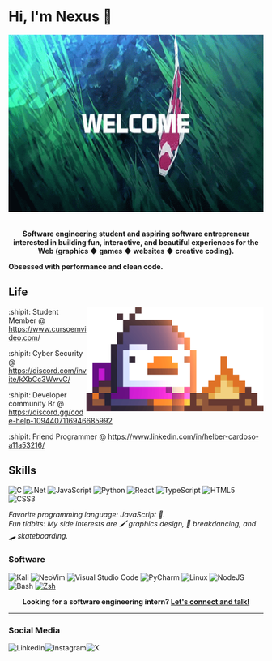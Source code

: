 # Hi, I'm Nexus :wave:

<div align="center">
    <img src="welcome022.gif"   height="350" width="750">
<br><br>
</div>



<p align="center">
    <b>Software engineering student and aspiring software entrepreneur  
                    interested in building fun, interactive, and beautiful experiences  
                              for the Web (graphics ◆ games ◆ websites ◆ creative coding).

Obsessed with performance and clean code.
       
</b>
</p>


## Life

<img align="right" alt="Bred the penguin chillin' by the fire." width="350" src="img/Fire.gif" />


:shipit: Student Member @ 
https://www.cursoemvideo.com/


:shipit: Cyber Security @ 
https://discord.com/invite/kXbCc3WwvC/


:shipit: Developer community Br @ 
https://discord.gg/code-help-1094407116946685992

:shipit: Friend Programmer @ 
https://www.linkedin.com/in/helber-cardoso-a11a53216/






## Skills



![C](https://img.shields.io/badge/c-%2300599C.svg?style=for-the-badge&logo=c&logoColor=white)
![.Net]((https://img.shields.io/badge/.NET-512BD4.svg?style=for-the-badge&logo=dotnet&logoColor=white))
![JavaScript](https://img.shields.io/badge/JavaScript-F7DF1E?logo=javascript&logoColor=black&style=for-the-badge)
![Python](https://img.shields.io/badge/python-3670A0?style=for-the-badge&logo=python&logoColor=ffdd54)
![React](https://img.shields.io/badge/React-20232A?style=for-the-badge&logo=react&logoColor=61DAFB)
![TypeScript](https://img.shields.io/badge/TypeScript-3178C6?logo=typescript&logoColor=white&style=for-the-badge)
![HTML5](https://img.shields.io/badge/html5-%23E34F26.svg?style=for-the-badge&logo=html5&logoColor=white)
![CSS3](https://img.shields.io/badge/css3-%231572B6.svg?style=for-the-badge&logo=css3&logoColor=white)


_Favorite programming language: JavaScript :crab:._  
_Fun tidbits: My side interests are :paintbrush: graphics design, :man_dancing:
breakdancing, and :skateboard: skateboarding._

### Software


![Kali](https://img.shields.io/badge/Kali%20Linux-557C94.svg?style=for-the-badge&logo=Kali-Linux&logoColor=white)
![NeoVim](https://img.shields.io/badge/NeoVim-57A143?logo=neovim&logoColor=white&style=for-the-badge)
![Visual Studio Code](https://img.shields.io/badge/VSCode-007ACC?logo=visualstudiocode&logoColor=white&style=for-the-badge)
![PyCharm](https://img.shields.io/badge/pycharm-143?style=for-the-badge&logo=pycharm&logoColor=black&color=black&labelColor=green)
![Linux](https://img.shields.io/badge/Linux-FCC624?logo=Linux&logoColor=black&style=for-the-badge)
![NodeJS](https://img.shields.io/badge/node.js-6DA55F?style=for-the-badge&logo=node.js&logoColor=white)
![Bash](https://img.shields.io/badge/GNU%20Bash-4EAA25.svg?style=for-the-badge&logo=GNU-Bash&logoColor=white)
[![Zsh](https://img.shields.io/badge/Zsh-f15a24?style=for-the-badge)](https://ohmyz.sh)

<p align="center">
    <b>Looking for a software engineering intern?
        <a href="https://www.linkedin.com/in/marcos-vinicius-86706b262/">Let's connect and talk!</a>
    </b>
</p>

---

<!--<a href="https://novakcgx.me">
    <img height="32" align="left" alt="Website" src="img/icons/personal.png" />
</a>-->



   ### Social Media

<a href="https://www.linkedin.com/in/marcos-vinicius-86706b262/">
    <img height="25" align="left" alt="LinkedIn" src="https://img.shields.io/badge/linkedin-%230077B5.svg?style=for-the-badge&logo=linkedin&logoColor=white" />
</a>
<a href="https://www.instagram.com/nexuszx_ofc">
    <img height="25" align="left" alt="Instagram" src="https://img.shields.io/badge/Instagram-E4405F.svg?style=for-the-badge&logo=Instagram&logoColor=white" />
</a>
<a href="https://twitter.com/UnoPedrin">
    <img height="25" align="left" alt="X" src="https://img.shields.io/badge/Twitter-1D9BF0.svg?style=for-the-badge&logo=Twitter&logoColor=white" />
</a>

